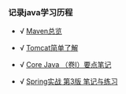 ### 记录java学习历程

* √ [Maven总览](https://github.com/xaruy/learning-java/wiki/Maven%E6%80%BB%E8%A7%88)

* √ [Tomcat简单了解](https://github.com/xaruy/learning-java/wiki/Tomcat%E7%AE%80%E5%8D%95%E4%BA%86%E8%A7%A3)

* √ [Core Java （卷I）要点笔记](https://github.com/xaruy/learning-java/wiki/Core-Java-%EF%BC%88%E5%8D%B7I%EF%BC%89%E8%A6%81%E7%82%B9)

* √ [Spring实战 第3版 笔记与练习](https://github.com/xaruy/learning-java/wiki/Spring%E5%AE%9E%E6%88%98-%E7%AC%AC3%E7%89%88-%E7%AC%94%E8%AE%B0%E4%B8%8E%E7%BB%83%E4%B9%A0)
